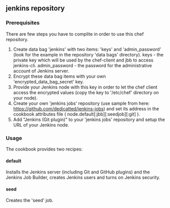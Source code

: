 ## jenkins repository

### Prerequisites

There are few steps you have to complite in order to use this chef repository.

1. Create data bag 'jenkins' with two items: 'keys' and 'admin_password' (look for the example in the repository 'data bags' directory).
   keys - the private key which will be used by the chef-client and jbb to access jenkins-cli.
   admin_password - the password for the administrative account of Jenkins server.
2. Encrypt these data bag items with your own 'encrypted_data_bag_secret' key.
3. Provide your Jenkins node with this key in order to let the chef client access the encrypted values (copy the key to '/etc/chef' directory on your node).
4. Create your own 'jenkins jobs' repository (use sample from here: https://github.com/dedicatted/jenkins-jobs) and set its address in the cookbook attributes file ( node.default[:jbb][:seedjob][:git] ).
5. Add "Jenkins (Git plugin)" to your 'jenkins jobs' repository and setup the URL of your Jenkins node.

### Usage

The cookbook provides two recipes:

#### default

Installs the Jenkins server (including Git and GitHub plugins) and the Jenkins Job Builder, creates Jenkins users and turns on Jenkins security.

#### seed

Creates the 'seed' job.
